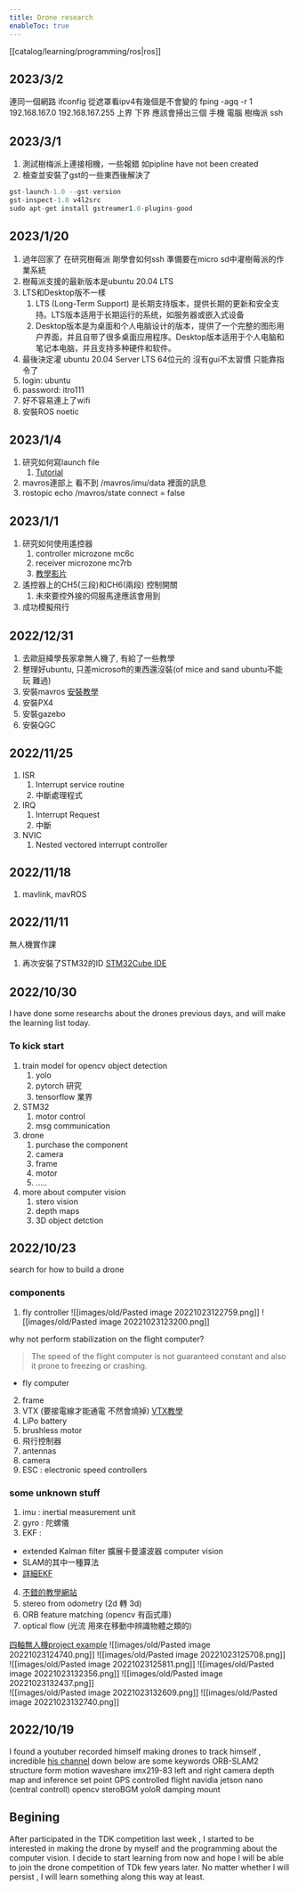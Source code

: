```yaml
---
title: Drone research
enableToc: true
---
```

[[catalog/learning/programming/ros|ros]]

## 2023/3/2
連同一個網路
ifconfig 
從遮罩看ipv4有幾個是不會變的
fping -agq -r 1 192.168.167.0 192.168.167.255 上界 下界
應該會掃出三個 手機 電腦 樹梅派
ssh

## 2023/3/1
1. 測試樹梅派上連接相機，一些報錯 如pipline have not been created 
2. 檢查並安裝了gst的一些東西後解決了
```c
gst-launch-1.0 --gst-version
gst-inspect-1.0 v4l2src
sudo apt-get install gstreamer1.0-plugins-good
```

## 2023/1/20
1. 過年回家了 在研究樹莓派 剛學會如何ssh 準備要在micro sd中灌樹莓派的作業系統
2. 樹莓派支援的最新版本是ubuntu 20.04 LTS
3. LTS和Desktop版不一樣
	1. LTS (Long-Term Support) 是长期支持版本，提供长期的更新和安全支持。LTS版本适用于长期运行的系统，如服务器或嵌入式设备
	2. Desktop版本是为桌面和个人电脑设计的版本，提供了一个完整的图形用户界面，并且自带了很多桌面应用程序。Desktop版本适用于个人电脑和笔记本电脑，并且支持多种硬件和软件。
4. 最後決定灌 ubuntu 20.04 Server LTS 64位元的 沒有gui不太習慣 只能靠指令了
5. login: ubuntu
6. password: itro111
7. 好不容易連上了wifi
8. 安裝ROS noetic

## 2023/1/4
1. 研究如何寫launch file
	1. [Tutorial](http://www.clearpathrobotics.com/assets/guides/melodic/ros/Launch%20Files.html)
2. mavros連部上 看不到 /mavros/imu/data 裡面的訊息 
3. rostopic echo /mavros/state connect = false

## 2023/1/1
1. 研究如何使用遙控器
	1. controller microzone mc6c
	2. receiver microzone mc7rb
	3. [教學影片](https://www.youtube.com/watch?v=WK8xG6lX2u4)
2. 遙控器上的CH5(三段)和CH6(兩段) 控制開關
	1. 未來要控外接的伺服馬達應該會用到
3. 成功模擬飛行

## 2022/12/31
1. 去歐庭緯學長家拿無人機了, 有給了一些教學
2. 整理好ubuntu, 只差microsoft的東西還沒裝(of mice and sand ubuntu不能玩 難過)
3. 安裝mavros [安裝教學](https://docs.px4.io/main/en/ros/mavros_installation.html)
4. 安裝PX4
5. 安裝gazebo
6. 安裝QGC

## 2022/11/25
1. ISR 
	1. Interrupt service routine 
	2. 中斷處理程式
2. IRQ 
	1. Interrupt Request 
	2. 中斷
3. NVIC
	1. Nested vectored interrupt controller

## 2022/11/18
1. mavlink, mavROS

## 2022/11/11
無人機實作課
1. 再次安裝了STM32的ID [STM32Cube IDE](https://www.st.com/en/development-tools/stm32cubeide.html#st-get-software)

## 2022/10/30
I have done some researchs about the drones previous days, and will make the learning list today.

### To kick start
1. train model for opencv object detection 
	1. yolo 
	2. pytorch 研究
	3. tensorflow 業界
2. STM32
	1. motor control 
	2. msg communication
3. drone
	1. purchase the component 
	2. camera
	3. frame
	4. motor
	5. .....
4. more about computer vision
	1. stero vision
	2. depth maps
	3. 3D object detction

## 2022/10/23 
search for how to build a drone

### components
1. fly controller 
![[images/old/Pasted image 20221023122759.png]]
![[images/old/Pasted image 20221023123200.png]]

why not perform stabilization on the flight computer?
> The speed of the flight computer is not guaranteed constant and also it prone to freezing or crashing.
- fly computer

2. frame
3. VTX (要接電線才能通電 不然會燒掉)   [VTX教學](https://www.youtube.com/watch?v=uFbuDqg424c)
4. LiPo battery
5. brushless motor
6. 飛行控制器
7. antennas
8. camera
9. ESC : electronic speed controllers 

### some unknown stuff
1. imu : inertial measurement unit
2. gyro : 陀螺儀
3. EKF : 
- extended Kalman filter  擴展卡曼濾波器 computer vision
- SLAM的其中一種算法
- [詳細EKF](https://www.cnblogs.com/gaoxiang12/p/5560360.html)
4. [不錯的教學網站](https://prg.cs.umd.edu/enae788m)
5. stereo from odometry (2d 轉 3d)
6. ORB feature matching (opencv 有函式庫)
7. optical flow (光流 用來在移動中辨識物體之類的)
 
[四軸無人機project example](https://www.youtube.com/watch?v=2r0fX_8A8ms)
![[images/old/Pasted image 20221023124740.png]]
![[images/old/Pasted image 20221023125708.png]]
![[images/old/Pasted image 20221023125811.png]]
![[images/old/Pasted image 20221023132356.png]]
![[images/old/Pasted image 20221023132437.png]]  
![[images/old/Pasted image 20221023132609.png]]
![[images/old/Pasted image 20221023132740.png]]

## 2022/10/19 
I found a youtuber recorded himself making drones to track himself , incredible
[his channel](https://www.youtube.com/c/MattClarke)
down below are some keywords
ORB-SLAM2
structure form motion
waveshare imx219-83
left and right camera
depth map and inference
set point GPS
controlled flight
navidia jetson nano (central controll)
opencv
steroBGM
yoloR
damping mount

## Begining
After participated in the TDK competition last week , I started to be interested in making the drone by myself and the programming about the computer vision. I decide to start learning from now and hope  I will be able to join the drone competition of TDk few years later. No matter whether I will persist , I will learn something along this way  at least.